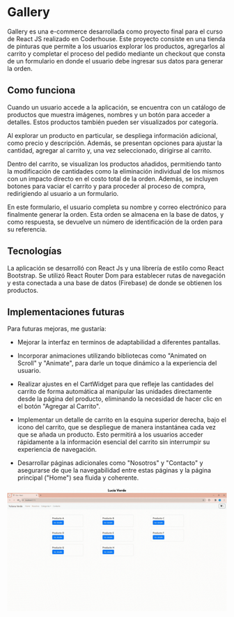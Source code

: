 
# Gallery 

Gallery es una e-commerce desarrollada como proyecto final para el curso de React JS realizado en Coderhouse. Este proyecto consiste en una tienda de pinturas que permite a los usuarios explorar los productos, agregarlos al carrito y completar el proceso del pedido mediante un checkout que consta de un formulario en donde el usuario debe ingresar sus datos para generar la orden.




## Como funciona

Cuando un usuario accede a la aplicación, se encuentra con un catálogo de productos que muestra imágenes, nombres y un botón para acceder a detalles. Estos productos también pueden ser visualizados por categoría.

Al explorar un producto en particular, se despliega información adicional, como precio y descripción. Además, se presentan opciones para ajustar la cantidad, agregar al carrito y, una vez seleccionado, dirigirse al carrito.

Dentro del carrito, se visualizan los productos añadidos, permitiendo tanto la modificación de cantidades como la eliminación individual de los mismos con un impacto directo en el costo total de la orden. Además, se incluyen botones para vaciar el carrito y para proceder al proceso de compra, redirigiendo al usuario a un formulario.

En este formulario, el usuario completa su nombre y correo electrónico para finalmente generar la orden. Esta orden se almacena en la base de datos, y como respuesta, se devuelve un número de identificación de la orden para su referencia.
## Tecnologías

La aplicación se desarrolló con React Js y una librería de estilo como React Bootstrap. Se utilizó React Router Dom para establecer rutas de navegación y esta conectada a una base de datos (Firebase) de donde se obtienen los productos.
 

## Implementaciones futuras

Para futuras mejoras, me gustaría:

- Mejorar la interfaz en terminos de adaptabilidad a diferentes pantallas.
  
- Incorporar animaciones utilizando bibliotecas como "Animated on Scroll" y "Animate", para darle un toque dinámico a la experiencia del usuario.

- Realizar ajustes en el CartWidget para que refleje las cantidades del carrito de forma automática al manipular las unidades directamente desde la página del producto, eliminando la necesidad de hacer clic en el botón "Agregar al Carrito".

- Implementar un detalle de carrito en la esquina superior derecha, bajo el icono del carrito, que se despliegue de manera instantánea cada vez que se añada un producto. Esto permitirá a los usuarios acceder rápidamente a la información esencial del carrito sin interrumpir su experiencia de navegación.

- Desarrollar páginas adicionales como "Nosotros" y "Contacto" y asegurarse de que la navegabilidad entre estas páginas y la página principal ("Home") sea fluida y coherente.



![Gif mostrando la navegabilidad](./src/assets/navegabilidad.gif)


